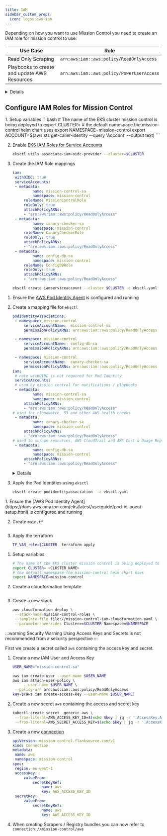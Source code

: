 ```yaml
---
title: IAM
sidebar_custom_props:
  icon: logos:aws-iam
---
```


Depending on how you want to use Mission Control you need to create an IAM role for mission control to use:

| Use Case                                     | Role                                      |
| -------------------------------------------- | ----------------------------------------- |
| Read Only Scraping                           | `arn:aws:iam::aws:policy/ReadOnlyAccess`  |
| Playbooks to create and update AWS Resources | `arn:aws:iam::aws:policy/PowerUserAccess` |

<details summary="Create new IAM Policy (Alternative)">
<div>

You can also create a new policy with just the permissions required by Mission Control

```json title="iam-policy.json"
{
	"Version": "2012-10-17",
	"Statement": [
		{
			"Sid": "mission-control-config-role",
			"Effect": "Allow",
			"Action": [
				"acm:Describe*",
				"acm:Get*",
				"acm:List*",
				"cloudtrail:LookupEvents",
				"config:BatchGetAggregateResourceConfig",
				"config:BatchGetResourceConfig",
				"config:Describe*",
				"config:Get*",
				"config:List*",
				"config:SelectAggregateResourceConfig",
				"config:SelectResourceConfig",
				"ec2:Describe*",
				"ecr:Describe*",
				"eks:Describe*",
				"eks:ListClusters",
				"elasticfilesystem:Describe*",
				"elasticloadbalancing:Describe*",
				"guardduty:Describe*",
				"guardduty:Get*",
				"guardduty:List*",
				"iam:GetAccountName",
				"iam:GetAccountSummary",
				"iam:GetGroup",
				"iam:GetGroupPolicy",
				"iam:GetInstanceProfile",
				"iam:GetLoginProfile",
				"iam:GetPolicy",
				"iam:GetRole",
				"iam:GetRolePolicy",
				"iam:GetUser",
				"iam:List*",
				"lambda:List*",
				"rds:Describe*",
				"sts:GetCallerIdentity"
				"trustedadvisor:Describe*",
				"trustedadvisor:DownloadRisk",
				"trustedadvisor:Get*",
				"trustedadvisor:List*",
			],
			"Resource": "*"
		}
	]
}
```

</div>
</details>

## Configure IAM Roles for Mission Control

<Tabs queryString="type">
<TabItem label="IAM Roles for Service Accounts" value="IRSA">

<Tabs>
<TabItem label="eksctl" value="cli">
1. Setup variables
	```bash
	# The name of the EKS cluster mission control is being deployed to
	export CLUSTER= <CLUSTER_NAME>
	# the default namespace the mission-control helm chart uses
	export NAMESPACE=mission-control
	export ACCOUNT=$(aws sts get-caller-identity  --query 'Account' --output text)
	```
	<p/>

2. Enable [EKS IAM Roles for Service Accounts](https://eksctl.io/usage/iamserviceaccounts/)

   ```bash
   eksctl utils associate-iam-oidc-provider --cluster=$CLUSTER
   ```

   <p />

3. Create the IAM Role mappings

   ```yaml title="eksctl.yaml"
   iam:
   	withOIDC: true
   	serviceAccounts:
   	- metadata:
   			name: mission-control-sa
   			namespace: mission-control
   		roleName: MissionControlRole
   		roleOnly: true
   		attachPolicyARNs:
   		- "arn:aws:iam::aws:policy/ReadOnlyAccess"
   	- metadata:
   			name: canary-checker-sa
   			namespace: mission-control
   		roleName: CanaryCheckerRole
   		roleOnly: true
   		attachPolicyARNs:
   		- "arn:aws:iam::aws:policy/ReadOnlyAccess"
   	- metadata:
   			name: config-db-sa
   			namespace: mission-control
   		roleName: ConfigDBRole
   		roleOnly: true
   		attachPolicyARNs:
   		- "arn:aws:iam::aws:policy/ReadOnlyAccess"

   ```

   ```bash
   eksctl create iamserviceaccount --cluster $CLUSTER -c eksctl.yaml
   ```

</TabItem>
</Tabs>

</TabItem>

<TabItem label="Pod Identity" value="pod" default>

<Tabs>
<TabItem label="eksctl" value="cli">

1. Ensure the [AWS Pod Identity Agent](https://docs.aws.amazon.com/eks/latest/userguide/pod-id-agent-setup.html) is configured and running

1. Create a mapping file for `eksctl`

   ```yaml title="eksctl.yaml"
   podIdentityAssociations:
   	- namespace: mission-control
   		serviceAccountName:  mission-control-sa
   		permissionPolicyARNs: arn:aws:iam::aws:policy/ReadOnlyAccess

   	- namespace: mission-control
   		serviceAccountName:  config-db-sa
   		permissionPolicyARNs: arn:aws:iam::aws:policy/ReadOnlyAccess

   	- namespace: mission-control
   		serviceAccountName:  canary-checker-sa
   		permissionPolicyARNs: arn:aws:iam::aws:policy/ReadOnlyAccess
   iam:
   	# note withOIDC is not required for Pod Identity
   	serviceAccounts:
   	# used by mission control for notifications / playbooks
   	- metadata:
   			name: mission-control-sa
   			namespace: mission-control
   		attachPolicyARNs:
   		- "arn:aws:iam::aws:policy/ReadOnlyAccess"
   # used for cloudwatch, S3 and other AWS health checks
   	- metadata:
   			name: canary-checker-sa
   			namespace: mission-control
   		attachPolicyARNs:
   		- "arn:aws:iam::aws:policy/ReadOnlyAccess"
   # used to scrape resources, AWS CloudTrail and AWS Cost & Usage Reports
   	- metadata:
   			name: config-db-sa
   			namespace: mission-control
   		attachPolicyARNs:
   		- "arn:aws:iam::aws:policy/ReadOnlyAccess"
   ```

   <p />

   <details summary="Using an existing IAM Role" className="mt-10">
   <span className="bg-white">
   <p>If you are using a pre-existing IAM role when creating a pod identity association, you must configure the role to trust the newly introduced EKS service principal (`pods.eks.amazonaws.com`)</p>

   ```json title="iam-trust-policy.json"
   {
     "Version": "2012-10-17",
     "Statement": [
       {
         "Effect": "Allow",
         "Principal": {
           "Service": "pods.eks.amazonaws.com"
         },
         "Action": ["sts:AssumeRole", "sts:TagSession"]
       }
     ]
   }
   ```

   </span>

   </details>

1. Apply the Pod Identities using `eksctl`

   ```bash
   eksctl create podidentityassociation  -c eksctl.yaml
   ```

   <p />

</TabItem>
<TabItem label="Terraform" value="terraform">
1. Ensure the [AWS Pod Identity Agent](https://docs.aws.amazon.com/eks/latest/userguide/pod-id-agent-setup.html) is configured and running

2. Create `main.tf`

   ```hcl title="main.tf"  file=<rootDir>/docs/partials/_pod_identity.tf

   ```

   <p/>

3. Apply the terraform
   ```bash
   TF_VAR_role=$CLUSTER  terraform apply
   ```
    <p/>

</TabItem>

<TabItem label="Cloudformation" value="cloudformation">

1. Setup variables

   ```bash
   # The name of the EKS cluster mission control is being deployed to
   export CLUSTER= <CLUSTER_NAME>
   # the default namespace the mission-control helm chart uses
   export NAMESPACE=mission-control
   ```

   <p/>

1. Create a cloudformation template

   ```yaml title="mission-control-iam-cloudformation.yaml"  file=<rootDir>/docs/partials/_pod_identity.yaml

   ```

    <p/>

1. Create a new stack
   ```bash
   aws cloudformation deploy \
   	--stack-name mission-control-roles \
   	--template-file file://mission-control-iam-cloudformation.yaml \
   	--parameter-overrides Cluster==$CLUSTER Namespace=$NAMESPACE
   ```
   <p/>

</TabItem>
</Tabs>

</TabItem>

<TabItem label="Access Key" value="accessKey">

:::warning Security Warning
Using Access Keys and Secrets is not recommended from a security perspective
:::

First we create a secret called `aws` containing the access key and secret.

1. Create a new IAM User and Access Key

   ```bash
   USER_NAME="mission-control-sa"

   aws iam create-user --user-name $USER_NAME
   aws iam attach-user-policy \
    	--user-name $USER_NAME \
   	--policy-arn arn:aws:iam::aws:policy/ReadOnlyAccess
   key=$(aws iam create-access-key --user-name $USER_NAME)
   ```

    <p/>

2. Create a new secret `aws` containing the access and secret key

   ```bash
   kubectl create secret  generic aws \
   	--from-literal=AWS_ACCESS_KEY_ID=$(echo $key | jq -r '.AccessKey.AccessKeyId') \
   	--from-literal=AWS_SECRET_ACCESS_KEY=$(echo $key | jq -r '.AccessKey.SecretAccessKey')
   ```

    <p/>

3. Create a new [connection](/reference/connections)

   ```yaml title="aws-connection.yaml"
   apiVersion: mission-control.flanksource.com/v1
   kind: Connection
   metadata:
   	name: aws
   	namespace: mission-control
   spec:
   	region: eu-west-1
   	accessKey:
   		valueFrom:
   			secretKeyRef:
   				name: aws
   				key: AWS_ACCESS_KEY_ID
   	secretKey:
   		valueFrom:
   			secretKeyRef:
   				name: aws
   				key: AWS_ACCESS_KEY_ID

   ```

    <p/>

4. When creating Scrapers / Registry bundles you can now refer to `connection://mission-control/aws`

</TabItem>
</Tabs>
